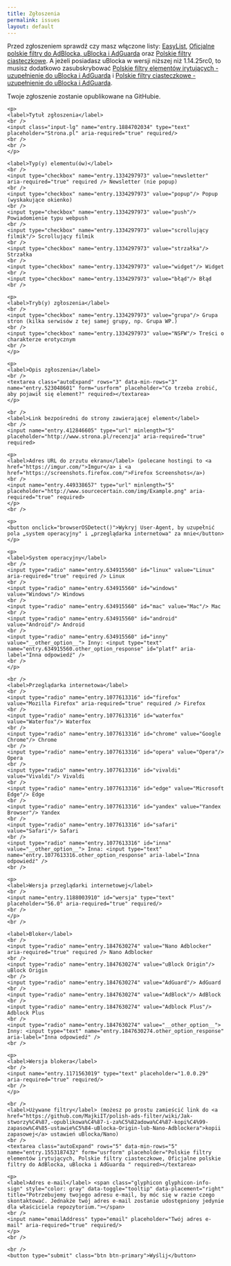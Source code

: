 ```yaml
---
title: Zgłoszenia
permalink: issues
layout: default
---
```

<script src="/assets/js/autosize_rows_textarea.js"></script> 
<script>var submitted=false;</script>
<iframe name="hidden_iframe" id="hidden_iframe"
style="display:none;" onload="if(submitted)
{window.location='issues/thanks';}"></iframe>
<script src="/assets/js/browserOSDetect.js"></script> 
<script>
$(document).ready(function(){
    $('[data-toggle="tooltip"]').tooltip();   
});
</script>

<p>Przed zgłoszeniem sprawdź czy masz włączone listy: <a href="abp:subscribe?location=https%3A%2F%2Feasylist.to%2Feasylist%2Feasylist.txt&amp;title=EasyList">EasyList</a>, <a href="abp:subscribe?location=https%3A%2F%2Fraw.githubusercontent.com%2FMajkiIT%2Fpolish-ads-filter%2Fmaster%2Fpolish-adblock-filters%2Fadblock.txt&amp;title=Oficjalne%20polskie%20filtry%20do%20AdBlocka%2C%20uBlocka%20i%20AdGuarda">Oficjalne polskie filtry do AdBlocka, uBlocka i AdGuarda</a> oraz <a href="abp:subscribe?location=https%3A%2F%2Fraw.githubusercontent.com%2FMajkiIT%2Fpolish-ads-filter%2Fmaster%2Fcookies_filters%2Fadblock_cookies.txt&amp;title=Polskie%20filtry%20ciasteczkowe">Polskie filtry ciasteczkowe</a>. A jeżeli posiadasz uBlocka w wersji niższej niż 1.14.25rc0, to musisz dodatkowo zasubskrybować <a href="abp:subscribe?location=https%3A%2F%2Fraw.githubusercontent.com%2FPolishFiltersTeam%2FPolishAnnoyanceFilters%2Fmaster%2FPPB_uBlock_AdGuard.txt&amp;title=Polskie%20filtry%20element%C3%B3w%20irytuj%C4%85cych%20-%20uzupe%C5%82nienie%20do%20uBlocka%20i%20AdGuarda">Polskie filtry elementów irytujących - uzupełnienie do uBlocka i AdGuarda</a> i <a href="abp:subscribe?location=https%3A%2F%2Fraw.githubusercontent.com%2FMajkiIT%2Fpolish-ads-filter%2Fmaster%2Fcookies_filters%2Fcookies_uB_AG.txt&amp;title=Polskie%20filtry%20ciasteczkowe%20-%20uzupe%C5%82nienie%20do%20uBlocka%20i%20AdGuarda">Polskie filtry ciasteczkowe - uzupełnienie do uBlocka i AdGuarda</a>.</p>

<p>Twoje zgłoszenie zostanie opublikowane na GitHubie.</p>
      
<form class="form" id="usrform" action="https://docs.google.com/forms/d/e/1FAIpQLSfMGeBhePTjTP9YOeuKo0YgbOrOg9l6x_5XTV47kLBbOPN1wQ/formResponse" method="post" target="hidden_iframe" onsubmit="submitted=true;">

    <p>
    <label>Tytuł zgłoszenia</label>
    <br />
    <input class="input-lg" name="entry.1884702034" type="text" placeholder="Strona.pl" aria-required="true" required/>
    <br />
    <br />
    </p>
    
    <label>Typ(y) elementu(ów)</label>
    <br />
    <input type="checkbox" name="entry.1334297973" value="newsletter" aria-required="true" required /> Newsletter (nie popup)
    <br />
    <input type="checkbox" name="entry.1334297973" value="popup"/> Popup (wyskakujące okienko)
    <br />
    <input type="checkbox" name="entry.1334297973" value="push"/> Powiadomienie typu webpush
    <br />
    <input type="checkbox" name="entry.1334297973" value="scrollujący filmik"/> Scrollujący filmik
    <br />
    <input type="checkbox" name="entry.1334297973" value="strzałka"/> Strzałka
    <br />
    <input type="checkbox" name="entry.1334297973" value="widget"/> Widget
    <br />
    <input type="checkbox" name="entry.1334297973" value="błąd"/> Błąd
    <br />
    
    <p>
    <label>Tryb(y) zgłoszenia</label>
    <br />
    <input type="checkbox" name="entry.1334297973" value="grupa"/> Grupa stron (kilka serwisów z tej samej grupy, np. Grupa WP.)
    <br />
    <input type="checkbox" name="entry.1334297973" value="NSFW"/> Treści o charakterze erotycznym
    <br />
    </p>
    
    <p>
    <label>Opis zgłoszenia</label>
    <br />
    <textarea class="autoExpand" rows="3" data-min-rows="3" name="entry.523048601" form="usrform" placeholder="Co trzeba zrobić, aby pojawił się element?" required></textarea>
    </p>
    
    <br />
    <label>Link bezpośredni do strony zawierającej element</label>
    <br />
    <input name="entry.412846605" type="url" minlength="5" placeholder="http://www.strona.pl/recenzja" aria-required="true" required>
    
    <p>
    <label>Adres URL do zrzutu ekranu</label> (polecane hostingi to <a href="https://imgur.com/">Imgur</a> i <a href="https://screenshots.firefox.com/">Firefox Screenshots</a>)
    <br />
    <input name="entry.449338657" type="url" minlength="5" placeholder="http://www.sourcecertain.com/img/Example.png" aria-required="true" required>
    </p>
    <br />
    
    <p>
    <button onclick="browserOSDetect()">Wykryj User-Agent, by uzupełnić pola „system operacyjny" i „przeglądarka internetowa" za mnie</button>
    </p>
    
    <p>
    <label>System operacyjny</label>
    <br />
    <input type="radio" name="entry.634915560" id="linux" value="Linux" aria-required="true" required /> Linux
    <br />
    <input type="radio" name="entry.634915560" id="windows" value="Windows"/> Windows
    <br />              
    <input type="radio" name="entry.634915560" id="mac" value="Mac"/> Mac
    <br />              
    <input type="radio" name="entry.634915560" id="android" value="Android"/> Android
    <br />           
    <input type="radio" name="entry.634915560" id="inny" value="__other_option__"> Inny: <input type="text" name="entry.634915560.other_option_response" id="platf" aria-label="Inna odpowiedź" />​​​​​​​​​​​​​​​​​​​​​​​​​​​​​​​​
    <br />
    </p>
    
    <br />
    <label>Przeglądarka internetowa</label>
    <br />
    <input type="radio" name="entry.1077613316" id="firefox" value="Mozilla Firefox" aria-required="true" required /> Firefox
    <br />
    <input type="radio" name="entry.1077613316" id="waterfox" value="Waterfox"/> Waterfox
    <br />              
    <input type="radio" name="entry.1077613316" id="chrome" value="Google Chrome"/> Chrome
    <br />              
    <input type="radio" name="entry.1077613316" id="opera" value="Opera"/> Opera
    <br />    
    <input type="radio" name="entry.1077613316" id="vivaldi" value="Vivaldi"/> Vivaldi
    <br />  
    <input type="radio" name="entry.1077613316" id="edge" value="Microsoft Edge"/> Edge
    <br /> 
    <input type="radio" name="entry.1077613316" id="yandex" value="Yandex Browser"/> Yandex
    <br /> 
    <input type="radio" name="entry.1077613316" id="safari" value="Safari"/> Safari
    <br /> 
    <input type="radio" name="entry.1077613316" id="inna" value="__other_option__"> Inna: <input type="text" name="entry.1077613316.other_option_response" aria-label="Inna odpowiedź" />​​​​​​​​​​​​​​​​​​​​​​​​​​​​​​​​
    <br />
    
    <p>
    <label>Wersja przeglądarki internetowej</label>
    <br />
    <input name="entry.1188003910" id="wersja" type="text" placeholder="56.0" aria-required="true" required/>
    <br />
    </p>
    <br />

    <label>Bloker</label>
    <br />
    <input type="radio" name="entry.1847630274" value="Nano Adblocker" aria-required="true" required /> Nano Adblocker
    <br />
    <input type="radio" name="entry.1847630274" value="uBlock Origin"/> uBlock Origin
    <br />              
    <input type="radio" name="entry.1847630274" value="AdGuard"/> AdGuard
    <br />              
    <input type="radio" name="entry.1847630274" value="AdBlock"/> AdBlock
    <br />    
    <input type="radio" name="entry.1847630274" value="Adblock Plus"/> Adblock Plus
    <br /> 
    <input type="radio" name="entry.1847630274" value="__other_option__"> Inny: <input type="text" name="entry.1847630274.other_option_response" aria-label="Inna odpowiedź" />​​​​​​​​​​​​​​​​​​​​​​​​​​​​​​​​
    <br />
    
    <p>
    <label>Wersja blokera</label>
    <br />
    <input name="entry.1171563019" type="text" placeholder="1.0.0.29" aria-required="true" required/>
    <br />
    </p>
    
    <br />
    <label>Używane filtry</label> (możesz po prostu zamieścić link do <a href="https://github.com/MajkiIT/polish-ads-filter/wiki/Jak-stworzy%C4%87,-opublikowa%C4%87-i-za%C5%82adowa%C4%87-kopi%C4%99-zapasow%C4%85-ustawie%C5%84-uBlocka-Origin-lub-Nano-Adblockera">kopii zapasowej</a> ustawień uBlocka/Nano)
    <br />
    <textarea class="autoExpand" rows="5" data-min-rows="5" name="entry.1553187432" form="usrform" placeholder="Polskie filtry elementów irytujących, Polskie filtry ciasteczkowe, Oficjalne polskie filtry do AdBlocka, uBlocka i AdGuarda " required></textarea>
    
    <p>
    <label>Adres e-mail</label> <span class="glyphicon glyphicon-info-sign" style="color: gray" data-toggle="tooltip" data-placement="right" title="Potrzebujemy twojego adresu e-mail, by móc się w razie czego skontaktować. Jednakże twój adres e-mail zostanie udostępniony jedynie dla właściciela repozytorium."></span>
    <br />
    <input name="emailAddress" type="email" placeholder="Twój adres e-mail" aria-required="true" required/>
    </p>
    <br />
    
    <br />
    <button type="submit" class="btn btn-primary">Wyślij</button>
</form>
